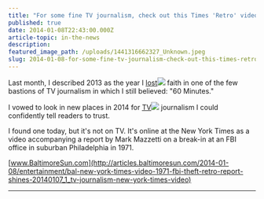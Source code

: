 ```yaml
---
title: "For some fine TV journalism, check out this Times 'Retro' video"
published: true
date: 2014-01-08T22:43:00.000Z
article-topic: in-the-news
description:
featured_image_path: /uploads/1441316662327_Unknown.jpeg
slug: 2014-01-08-for-some-fine-tv-journalism-check-out-this-times-retro-video
---
```


Last month, I described 2013 as the year I [<span class="itxtrst itxtrstspan itxtnowrap"><u>lost</u>![](http://images.intellitxt.com/ast/adTypes/icon1.png)</span>](http://articles.baltimoresun.com/2014-01-08/entertainment/bal-new-york-times-video-1971-fbi-theft-retro-report-shines-20140107_1_tv-journalism-new-york-times-video#) faith in one of the few bastions of TV journalism in which I still believed: "60 Minutes."

I vowed to look in new places in 2014 for [<span class="itxtrst itxtrstspan itxtnowrap"><u>TV</u>![](http://images.intellitxt.com/ast/adTypes/icon1.png)</span>](http://articles.baltimoresun.com/2014-01-08/entertainment/bal-new-york-times-video-1971-fbi-theft-retro-report-shines-20140107_1_tv-journalism-new-york-times-video#) journalism I could confidently tell readers to trust.

I found one today, but it's not on TV. It's online at the New York Times as a video accompanying a report by Mark Mazzetti on a break-in at an FBI office in suburban Philadelphia in 1971.

[www.BaltimoreSun.com](http://articles.baltimoresun.com/2014-01-08/entertainment/bal-new-york-times-video-1971-fbi-theft-retro-report-shines-20140107_1_tv-journalism-new-york-times-video)

---
